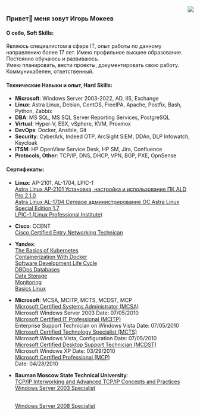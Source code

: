 
<img align="right" src="https://visitor-badge.laobi.icu/badge?page_id=IgorMokeev.IgorMokeev" />

### Привет👋 меня зовут Игорь Мокеев

#### О себе, Soft Skills:  
Являюсь специалистом в сфере IT, опыт работы по данному направлению более 17 лет.
Имею профильное высшее образование.
Постоянно обучаюсь и развиваюсь.  
Умею планировать, вести проекты, документировать свою работу.   
Коммуникабелен, ответственный.


#### Технические Навыки и опыт, Hard Skills:  
* **Microsoft**: Windows Server 2003-2022, AD, IIS, Exchange  
* **Linux**: Astra Linux, Debian, CentOS, FreeIPA, Apache, Postfix, Bash, Python, Zabbix  
* **DBA**: MS SQL, MS SQL Server Reporting Services, PostgreSQL  
* **Virtual**: Hyper-V, ESX, vSphere, KVM, Proxmox  
* **DevOps**: Docker, Ansible, Git  
* **Security**: CyberArk, Indeed OTP, ArcSight SIEM, DDAn, DLP Infowatch, Keycloak  
* **ITSM**: HP OpenView Service Desk, HP SM, Jira, Confluence  
* **Protocols, Other**: TCP/IP, DNS, DHCP, VPN, BGP, PXE, OpnSense  

#### Сертификаты:
* **Linux**: AP-2101, AL-1704, LPIC-1  
<a href="https://raw.githubusercontent.com/IgorMokeev/IgorMokeev/refs/heads/main/Certificates/Linux/ap2101_edit.PNG" target="_blank">Astra Linux AP-2101 Установка, настройка и использование ПК ALD Pro 2.1.0</a>  
<a href="https://raw.githubusercontent.com/IgorMokeev/IgorMokeev/refs/heads/main/Certificates/Linux/al1704_edit.PNG" target="_blank">Astra Linux AL-1704 Сетевое администрирование ОС Astra Linux Special Edition 1.7</a>  
<a href="https://raw.githubusercontent.com/IgorMokeev/IgorMokeev/refs/heads/main/Certificates/Linux/lpic1.PNG" target="_blank">LPIC-1 (Linux Professional Institute)</a>  
  
* **Cisco**: CCENT  
<a href="https://raw.githubusercontent.com/IgorMokeev/IgorMokeev/refs/heads/main/Certificates/Cisco/ccent.PNG" target="_blank">Cisco Certified Entry Networking Technican</a>  

* **Yandex**:  
<a href="https://raw.githubusercontent.com/IgorMokeev/IgorMokeev/refs/heads/main/Certificates/Yandex/The_Basics_of_Kubernetes_Course.PNG" target="_blank">The Basics of Kubernetes</a>  
<a href="https://raw.githubusercontent.com/IgorMokeev/IgorMokeev/refs/heads/main/Certificates/Yandex/Containerization_With_Docker.PNG" target="_blank">Containerization With Docker</a>  
<a href="https://raw.githubusercontent.com/IgorMokeev/IgorMokeev/refs/heads/main/Certificates/Yandex/Software_Development_Life_Cycle.PNG" target="_blank">Software Development Life Cycle</a>  
<a href="https://raw.githubusercontent.com/IgorMokeev/IgorMokeev/refs/heads/main/Certificates/Yandex/DBOps_Databases.PNG" target="_blank">DBOps Databases</a>  
<a href="https://raw.githubusercontent.com/IgorMokeev/IgorMokeev/refs/heads/main/Certificates/Yandex/Data_Storage.PNG" target="_blank">Data Storage</a>  
<a href="https://raw.githubusercontent.com/IgorMokeev/IgorMokeev/refs/heads/main/Certificates/Yandex/Monitoring.PNG" target="_blank">Monitoring</a>  
<a href="https://raw.githubusercontent.com/IgorMokeev/IgorMokeev/refs/heads/main/Certificates/Yandex/Basics_Linux.PNG" target="_blank">Basics Linux</a>  

* **Microsoft**:  MCSA, MCITP, MCTS, MCDST, MCP  
<a href="https://raw.githubusercontent.com/IgorMokeev/IgorMokeev/refs/heads/main/Certificates/Microsoft/mcsa.PNG" target="_blank">Microsoft Certified Systems Administrator (MCSA)</a>  
Microsoft Windows Server 2003 Date: 07/05/2010  
<a href="https://raw.githubusercontent.com/IgorMokeev/IgorMokeev/refs/heads/main/Certificates/Microsoft/mcitp.PNG" target="_blank">Microsoft Certified IT Professional (MCITP)</a>  
Enterprise Support Technician on Windows Vista Date: 07/05/2010  
<a href="https://raw.githubusercontent.com/IgorMokeev/IgorMokeev/refs/heads/main/Certificates/Microsoft/mcts.PNG" target="_blank">Microsoft Certified Technology Specialist (MCTS)</a>  
Microsoft Windows Vista, Configuration Date: 07/05/2010  
<a href="https://raw.githubusercontent.com/IgorMokeev/IgorMokeev/refs/heads/main/Certificates/Microsoft/mcdst.PNG" target="_blank">Microsoft Certified Desktop Support Technician (MCDST)</a>  
Microsoft Windows XP Date: 03/29/2010  
<a href="https://raw.githubusercontent.com/IgorMokeev/IgorMokeev/refs/heads/main/Certificates/Microsoft/mcp.jpg" target="_blank">Microsoft Certified Professional (MCP)</a>  
Date: 04/28/2010  

* **Bauman Moscow State Technical University**:  
<a href="https://raw.githubusercontent.com/IgorMokeev/IgorMokeev/refs/heads/main/Certificates/Bauman/ciw_tcpip.PNG" target="_blank">TCP/IP Interworking and Advanced TCP/IP Concepts and Practices</a>   
<a href="https://raw.githubusercontent.com/IgorMokeev/IgorMokeev/refs/heads/main/Certificates/Bauman/Bauman_WindowsServer2003.PNG" target="_blank">Windows Server 2003 Specialist</a></p>  
<a href="https://raw.githubusercontent.com/IgorMokeev/IgorMokeev/refs/heads/main/Certificates/Bauman/m6420_Server2008.PNG" target="_blank">Windows Server 2008 Specialist</a></p>  


